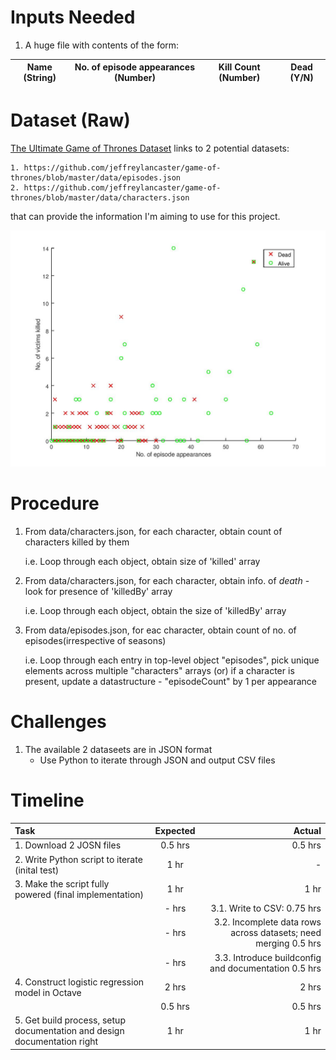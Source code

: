 # Inputs Needed
1. A huge file with contents of the form:

|   Name (String)   |   No. of episode appearances (Number) |   Kill Count (Number) |   Dead (Y/N)  |
|:-----------------:|:-------------------------------------:|:---------------------:|:-------------:|

# Dataset (Raw)
   [The Ultimate Game of Thrones Dataset](https://medium.com/@jeffrey.lancaster/the-ultimate-game-of-thrones-dataset-a100c0cf35fb) links to 2 potential datasets:
    
    1. https://github.com/jeffreylancaster/game-of-thrones/blob/master/data/episodes.json
    2. https://github.com/jeffreylancaster/game-of-thrones/blob/master/data/characters.json

that can provide the information I'm aiming to use for this project.

![Scatter plot of data used](../model-building/output/scatterplot.jpg)

# Procedure
1. From data/characters.json, for each character, obtain count of characters killed by them

    i.e. Loop through each object, obtain size of 'killed' array

2. From data/characters.json, for each character, obtain info. of *death* - look for presence of 'killedBy' array

    i.e. Loop through each object, obtain the size of 'killedBy' array

3. From data/episodes.json, for eac character, obtain count of no. of episodes(irrespective of seasons)

    i.e. Loop through each entry in top-level object "episodes", pick unique elements across multiple "characters" arrays (or) if a character is present, update a datastructure - "episodeCount" by 1 per appearance

# Challenges
1. The available 2 dataseets are in JSON format
    - Use Python to iterate through JSON and output CSV files

# Timeline

|   Task    |   Expected    |   Actual  |
|:----------|:-------------:|---------:|
|   1. Download 2 JOSN files    |   0.5 hrs |   0.5 hrs |
|   2. Write Python script to iterate (inital test)    |   1 hr |   - |
|   3. Make the script fully powered (final implementation)    |   1 hr |   1 hr |
|       |   - hrs |   3.1. Write to CSV: 0.75 hrs |
|       |   - hrs |   3.2. Incomplete data rows across datasets; need merging 0.5 hrs |
|       |   - hrs |   3.3. Introduce buildconfig and documentation 0.5 hrs |
|   4. Construct logistic regression model in Octave    |   2 hrs |   2 hrs |
|       |   0.5 hrs |   0.5 hrs |
|   5. Get build process, setup documentation and design documentation right   |   1 hr |   1 hr |
